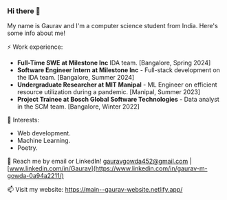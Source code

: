 ### Hi there 👋
My name is Gaurav and I'm a computer science student from India. Here's some info about me!

⚡ Work experience:

- **Full-Time SWE at Milestone Inc** IDA team. [Bangalore, Spring 2024]
- **Software Engineer Intern at Milestone Inc** - Full-stack development on the IDA team. [Bangalore, Summer 2024]
- **Undergraduate Researcher at MIT Manipal** - ML Engineer on efficient resource utilization during a pandemic. [Manipal, Summer 2023]
- **Project Trainee at Bosch Global Software Technologies** - Data analyst in the SCM team. [Bangalore, Winter 2022] 

🌱 Interests:

- Web development.
- Machine Learning.
- Poetry.
  
💬 Reach me by email or LinkedIn! [gauravgowda452@gmail.com](gauravgowda452@gmail.com) | [www.linkedin.com/in/Gaurav](https://www.linkedin.com/in/gaurav-m-gowda-0a94a2211/)

📫 Visit my website: https://main--gaurav-website.netlify.app/
